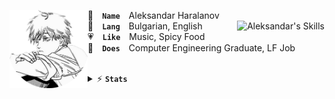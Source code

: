 <a href="#"><img align="left" width="125" height="125" src="assets/denji-circle.png" alt="Denji"></a>

👤 **`Name`** Aleksandar Haralanov
<br>
<a href="#"><img align="right" src="https://skillicons.dev/icons?i=unity,java,cs,cpp,html,css&theme=dark" alt="Aleksandar's Skills"></a>
💬 **`Lang`** Bulgarian, English
<br>
💗 **`Like`** Music, Spicy Food
<br>
💼 **`Does`** Computer Engineering Graduate, LF Job

<br>
<details>
  <summary>⚡ <b><code>Stats</code></b></summary>
  
  <p align="center">
    <a href="#"><img src="https://github-readme-stats.vercel.app/api?username=aleksandarharalanov&theme=github_dark&show_icons=true&hide_border=true&hide_title=true&line_height=32" alt="Aleksandar's GitHub Stats"></a>
    <a href="#"><img src="https://github-readme-stats.vercel.app/api/top-langs/?username=aleksandarharalanov&layout=compact&theme=github_dark&hide_border=true&langs_count=18&hide_title=true" alt="Aleksandar's Top Langs"></a>
    <br>
    <a href="#"><img src="https://github-profile-trophy.vercel.app/?username=aleksandarharalanov&theme=darkhub&no-frame=true&no-bg=false&title=-Reviews" alt="Aleksandar's Trophies"></a>
  </p>
</details>
